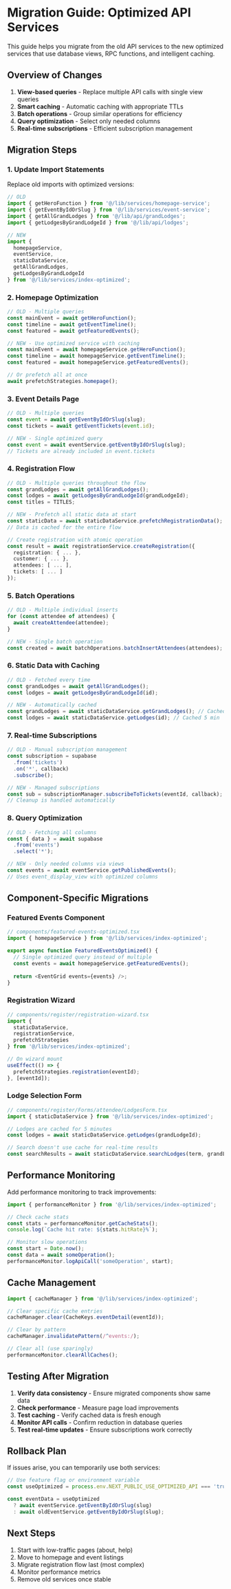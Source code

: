 # Migration Guide: Optimized API Services

This guide helps you migrate from the old API services to the new optimized services that use database views, RPC functions, and intelligent caching.

## Overview of Changes

1. **View-based queries** - Replace multiple API calls with single view queries
2. **Smart caching** - Automatic caching with appropriate TTLs
3. **Batch operations** - Group similar operations for efficiency
4. **Query optimization** - Select only needed columns
5. **Real-time subscriptions** - Efficient subscription management

## Migration Steps

### 1. Update Import Statements

Replace old imports with optimized versions:

```typescript
// OLD
import { getHeroFunction } from '@/lib/services/homepage-service';
import { getEventByIdOrSlug } from '@/lib/services/event-service';
import { getAllGrandLodges } from '@/lib/api/grandLodges';
import { getLodgesByGrandLodgeId } from '@/lib/api/lodges';

// NEW
import { 
  homepageService,
  eventService,
  staticDataService,
  getAllGrandLodges,
  getLodgesByGrandLodgeId
} from '@/lib/services/index-optimized';
```

### 2. Homepage Optimization

```typescript
// OLD - Multiple queries
const mainEvent = await getHeroFunction();
const timeline = await getEventTimeline();
const featured = await getFeaturedEvents();

// NEW - Use optimized service with caching
const mainEvent = await homepageService.getHeroFunction();
const timeline = await homepageService.getEventTimeline();
const featured = await homepageService.getFeaturedEvents();

// Or prefetch all at once
await prefetchStrategies.homepage();
```

### 3. Event Details Page

```typescript
// OLD - Multiple queries
const event = await getEventByIdOrSlug(slug);
const tickets = await getEventTickets(event.id);

// NEW - Single optimized query
const event = await eventService.getEventByIdOrSlug(slug);
// Tickets are already included in event.tickets
```

### 4. Registration Flow

```typescript
// OLD - Multiple queries throughout the flow
const grandLodges = await getAllGrandLodges();
const lodges = await getLodgesByGrandLodgeId(grandLodgeId);
const titles = TITLES;

// NEW - Prefetch all static data at start
const staticData = await staticDataService.prefetchRegistrationData();
// Data is cached for the entire flow

// Create registration with atomic operation
const result = await registrationService.createRegistration({
  registration: { ... },
  customer: { ... },
  attendees: [ ... ],
  tickets: [ ... ]
});
```

### 5. Batch Operations

```typescript
// OLD - Multiple individual inserts
for (const attendee of attendees) {
  await createAttendee(attendee);
}

// NEW - Single batch operation
const created = await batchOperations.batchInsertAttendees(attendees);
```

### 6. Static Data with Caching

```typescript
// OLD - Fetched every time
const grandLodges = await getAllGrandLodges();
const lodges = await getLodgesByGrandLodgeId(id);

// NEW - Automatically cached
const grandLodges = await staticDataService.getGrandLodges(); // Cached forever
const lodges = await staticDataService.getLodges(id); // Cached 5 min
```

### 7. Real-time Subscriptions

```typescript
// OLD - Manual subscription management
const subscription = supabase
  .from('tickets')
  .on('*', callback)
  .subscribe();

// NEW - Managed subscriptions
const sub = subscriptionManager.subscribeToTickets(eventId, callback);
// Cleanup is handled automatically
```

### 8. Query Optimization

```typescript
// OLD - Fetching all columns
const { data } = await supabase
  .from('events')
  .select('*');

// NEW - Only needed columns via views
const events = await eventService.getPublishedEvents();
// Uses event_display_view with optimized columns
```

## Component-Specific Migrations

### Featured Events Component

```typescript
// components/featured-events-optimized.tsx
import { homepageService } from '@/lib/services/index-optimized';

export async function FeaturedEventsOptimized() {
  // Single optimized query instead of multiple
  const events = await homepageService.getFeaturedEvents();
  
  return <EventGrid events={events} />;
}
```

### Registration Wizard

```typescript
// components/register/registration-wizard.tsx
import { 
  staticDataService,
  registrationService,
  prefetchStrategies 
} from '@/lib/services/index-optimized';

// On wizard mount
useEffect(() => {
  prefetchStrategies.registration(eventId);
}, [eventId]);
```

### Lodge Selection Form

```typescript
// components/register/Forms/attendee/LodgesForm.tsx
import { staticDataService } from '@/lib/services/index-optimized';

// Lodges are cached for 5 minutes
const lodges = await staticDataService.getLodges(grandLodgeId);

// Search doesn't use cache for real-time results
const searchResults = await staticDataService.searchLodges(term, grandLodgeId);
```

## Performance Monitoring

Add performance monitoring to track improvements:

```typescript
import { performanceMonitor } from '@/lib/services/index-optimized';

// Check cache stats
const stats = performanceMonitor.getCacheStats();
console.log(`Cache hit rate: ${stats.hitRate}%`);

// Monitor slow operations
const start = Date.now();
const data = await someOperation();
performanceMonitor.logApiCall('someOperation', start);
```

## Cache Management

```typescript
import { cacheManager } from '@/lib/services/index-optimized';

// Clear specific cache entries
cacheManager.clear(CacheKeys.eventDetail(eventId));

// Clear by pattern
cacheManager.invalidatePattern(/^events:/);

// Clear all (use sparingly)
performanceMonitor.clearAllCaches();
```

## Testing After Migration

1. **Verify data consistency** - Ensure migrated components show same data
2. **Check performance** - Measure page load improvements
3. **Test caching** - Verify cached data is fresh enough
4. **Monitor API calls** - Confirm reduction in database queries
5. **Test real-time updates** - Ensure subscriptions work correctly

## Rollback Plan

If issues arise, you can temporarily use both services:

```typescript
// Use feature flag or environment variable
const useOptimized = process.env.NEXT_PUBLIC_USE_OPTIMIZED_API === 'true';

const eventData = useOptimized 
  ? await eventService.getEventByIdOrSlug(slug)
  : await oldEventService.getEventByIdOrSlug(slug);
```

## Next Steps

1. Start with low-traffic pages (about, help)
2. Move to homepage and event listings
3. Migrate registration flow last (most complex)
4. Monitor performance metrics
5. Remove old services once stable